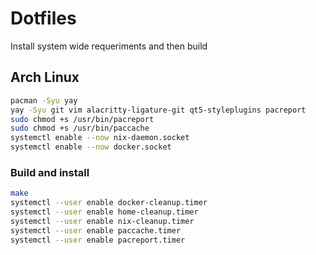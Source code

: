 # Dotfiles

Install system wide requeriments and then build

## Arch Linux

```bash
pacman -Syu yay
yay -Syu git vim alacritty-ligature-git qt5-styleplugins pacreport
sudo chmod +s /usr/bin/pacreport
sudo chmod +s /usr/bin/paccache
systemctl enable --now nix-daemon.socket
systemctl enable --now docker.socket
```

### Build and install

```bash
make
systemctl --user enable docker-cleanup.timer
systemctl --user enable home-cleanup.timer
systemctl --user enable nix-cleanup.timer
systemctl --user enable paccache.timer
systemctl --user enable pacreport.timer
```
